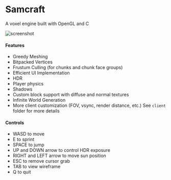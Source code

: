 # Samcraft
A voxel engine built with OpenGL and C

![screenshot](screenshot.png)
<br>

#### Features
- Greedy Meshing
- Bitpacked Vertices
- Frustum Culling (for chunks and chunk face groups)
- Efficient UI Implementation
- HDR
- Player physics
- Shadows
- Custom block support with diffuse and normal textures
- Infinite World Generation
- More client customization (FOV, vsync, render distance, etc.) See `client` folder for more details
#### Controls
- WASD to move
- E to sprint
- SPACE to jump
- UP and DOWN arrow to control HDR exposure
- RIGHT and LEFT arrow to move sun position
- ESC to remove cursor grab
- TAB to view wireframe
- Q to quit